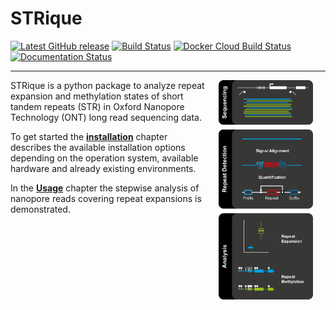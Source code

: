 # STRique
[![Latest GitHub release](https://img.shields.io/github/release-pre/giesselmann/STRique.svg)](https://github.com/giesselmann/STRique/releases/latest)
[![Build Status](https://travis-ci.org/giesselmann/STRique.svg?branch=master)](https://travis-ci.org/giesselmann/STRique)
[![Docker Cloud Build Status](https://img.shields.io/docker/cloud/build/giesselmann/strique.svg)](https://hub.docker.com/r/giesselmann/strique/)
[![Documentation Status](https://readthedocs.org/projects/strique/badge/?version=latest)](https://strique.readthedocs.io/en/latest/?badge=latest)

***

<img style="float: right;" src="docs/images/workflow.png" width="30%" hspace="20">

STRique is a python package to analyze repeat expansion and methylation states of short tandem repeats (STR) in Oxford Nanopore Technology (ONT) long read sequencing data.

To get started the **[installation](installation/prerequisites.md)** chapter describes the available installation options depending on the operation system, available hardware and already existing environments.

In the **[Usage](examples/intro.md)** chapter the stepwise analysis of nanopore reads covering repeat expansions is demonstrated.
